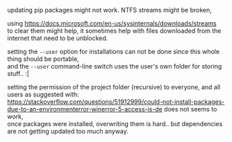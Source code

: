 updating pip packages might not work.
NTFS streams might be broken,  

using https://docs.microsoft.com/en-us/sysinternals/downloads/streams  
to clear them might help, it sometimes help with files downloaded from the internet that need to be unblocked.

setting the `--user` option for installations can not be done since this whole thing should be portable,  
and the `--user` command-line switch uses the user's own folder for storing stuff.. :|

setting the permission of the project folder (recursive) to everyone, and all users as suggested with:  
https://stackoverflow.com/questions/51912999/could-not-install-packages-due-to-an-environmenterror-winerror-5-access-is-de
does not seems to work,  
once packages were installed, overwriting them is hard.. but dependencies are not getting updated too much anyway.